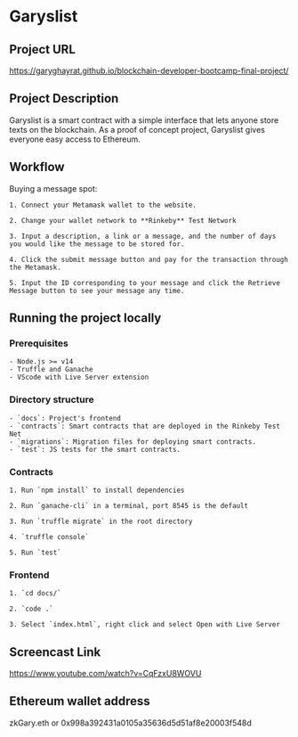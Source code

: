# Garyslist

## Project URL

https://garyghayrat.github.io/blockchain-developer-bootcamp-final-project/

## Project Description

Garyslist is a smart contract with a simple interface that lets anyone store texts on the blockchain. As a proof of concept project, Garyslist gives everyone easy access to Ethereum. 

## Workflow

Buying a message spot:
	
	1. Connect your Metamask wallet to the website.

	2. Change your wallet network to **Rinkeby** Test Network

	3. Input a description, a link or a message, and the number of days you would like the message to be stored for.

	4. Click the submit message button and pay for the transaction through the Metamask.

	5. Input the ID corresponding to your message and click the Retrieve Message button to see your message any time. 

## Running the project locally

### Prerequisites

	- Node.js >= v14
	- Truffle and Ganache
	- VScode with Live Server extension

### Directory structure

	- `docs`: Project's frontend
	- `contracts`: Smart contracts that are deployed in the Rinkeby Test Net
	- `migrations`: Migration files for deploying smart contracts.
	- `test`: JS tests for the smart contracts.

### Contracts 

	1. Run `npm install` to install dependencies

	2. Run `ganache-cli` in a terminal, port 8545 is the default

	3. Run `truffle migrate` in the root directory

	4. `truffle console`

	5. Run `test`

### Frontend

	1. `cd docs/`
	
	2. `code .`

	3. Select `index.html`, right click and select Open with Live Server


## Screencast Link
https://www.youtube.com/watch?v=CqFzxU8WOVU

## Ethereum wallet address
zkGary.eth or
0x998a392431a0105a35636d5d51af8e20003f548d

